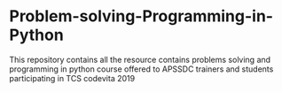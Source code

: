 # Problem-solving-Programming-in-Python
This repository contains all the resource contains problems solving and programming in python course offered to APSSDC trainers and students participating in TCS codevita 2019 

